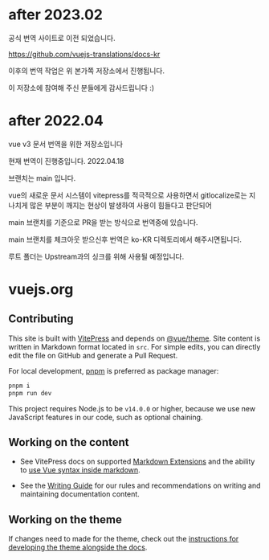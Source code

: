 # after 2023.02

공식 번역 사이트로 이전 되었습니다. 

https://github.com/vuejs-translations/docs-kr


이후의 번역 작업은 위 본가쪽 저장소에서 진행됩니다. 

이 저장소에 참여해 주신 분들에게 감사드립니다 :) 





# after 2022.04

vue v3 문서 번역을 위한 저장소입니다 

현재 번역이 진행중입니다. 2022.04.18

브랜치는 main 입니다.

vue의 새로운 문서 시스템이 vitepress를 적극적으로 사용하면서 gitlocalize로는 지나치게 많은 부분이 깨지는 현상이 발생하여 사용이 힘들다고 판단되어 

main 브랜치를 기준으로 PR을 받는 방식으로 번역중에 있습니다. 

main 브랜치를 체크아웃 받으신후 번역은 ko-KR 디렉토리에서 해주시면됩니다. 

루트 폴더는 Upstream과의 싱크를 위해 사용될 예정입니다. 



# vuejs.org

## Contributing

This site is built with [VitePress](https://github.com/vuejs/vitepress) and depends on [@vue/theme](https://github.com/vuejs/vue-theme). Site content is written in Markdown format located in `src`. For simple edits, you can directly edit the file on GitHub and generate a Pull Request.

For local development, [pnpm](https://pnpm.io/) is preferred as package manager:

```bash
pnpm i
pnpm run dev
```

This project requires Node.js to be `v14.0.0` or higher, because we use new JavaScript features in our code, such as optional chaining.


## Working on the content

- See VitePress docs on supported [Markdown Extensions](https://vitepress.vuejs.org/guide/markdown.html) and the ability to [use Vue syntax inside markdown](https://vitepress.vuejs.org/guide/using-vue.html).

- See the [Writing Guide](https://github.com/vuejs/docs/blob/main/.github/contributing/writing-guide.md) for our rules and recommendations on writing and maintaining documentation content.

## Working on the theme

If changes need to made for the theme, check out the [instructions for developing the theme alongside the docs](https://github.com/vuejs/vue-theme#developing-with-real-content).
